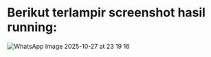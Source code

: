 # Berikut terlampir screenshot hasil running:
![WhatsApp Image 2025-10-27 at 23 19 16](https://github.com/user-attachments/assets/9fb684c8-d22b-44e8-beb1-a371039c1bc5)

